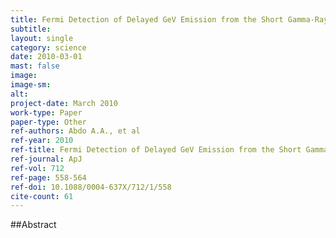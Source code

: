 ```yaml
---
title: Fermi Detection of Delayed GeV Emission from the Short Gamma-Ray Burst 081024B
subtitle: 
layout: single
category: science
date: 2010-03-01
mast: false
image: 
image-sm: 
alt: 
project-date: March 2010
work-type: Paper
paper-type: Other
ref-authors: Abdo A.A., et al
ref-year: 2010
ref-title: Fermi Detection of Delayed GeV Emission from the Short Gamma-Ray Burst 081024B
ref-journal: ApJ
ref-vol: 712
ref-page: 558-564
ref-doi: 10.1088/0004-637X/712/1/558
cite-count: 61
---
```



##Abstract
